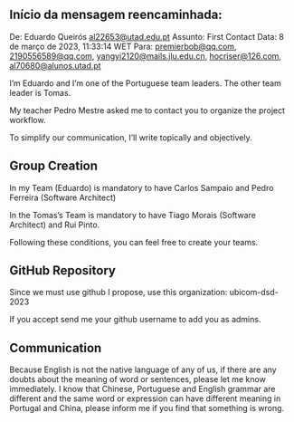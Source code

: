 ## Início da mensagem reencaminhada:

De: Eduardo Queirós <al22653@utad.edu.pt>
Assunto: First Contact
Data: 8 de março de 2023, 11:33:14 WET
Para: premierbob@qq.com, 2190556589@qq.com, yangyi2120@mails.jlu.edu.cn, hocriser@126.com, al70680@alunos.utad.pt


I’m Eduardo and I’m one of the Portuguese team leaders. The other team leader is Tomas. 


 My teacher Pedro Mestre asked me to contact you to organize the project workflow.


To simplify our communication, I’ll write topically and objectively.


## Group Creation
In my Team (Eduardo) is mandatory to have Carlos Sampaio and Pedro Ferreira (Software Architect)

In the Tomas’s Team is mandatory to have Tiago Morais (Software Architect) and Rui Pinto.

Following these conditions, you can feel free to create your teams. 


## GitHub Repository
Since we must use github I propose, use this organization: ubicom-dsd-2023 

If you accept send me your github username to add you as admins.


## Communication
Because English is not the native language of any of us, if there are any doubts about the meaning of word or sentences, please let me know immediately. 
I know that Chinese, Portuguese and English grammar are different and the same word or expression can have different meaning in Portugal and China, 
please inform me if you find that something is wrong.

